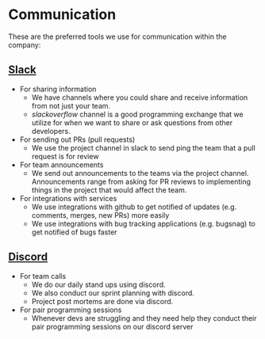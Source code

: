 # Communication

These are the preferred tools we use for communication within the company:

## [Slack]()
- For sharing information
	- We have channels where you could share and receive information from not just your team.
	- *slackoverflow* channel is a good programming exchange that we utilize for when we want to share or ask questions from other developers.
- For sending out PRs (pull requests)
	- We use the project channel in slack to send ping the team that a pull request is for review
- For team announcements
	- We send out announcements to the teams via the project channel. Announcements range from asking for PR reviews to implementing things in the project that would affect the team.
- For integrations with services
	- We use integrations with github to get notified of updates (e.g. comments, merges, new PRs) more easily
	- We use integrations with bug tracking applications (e.g. bugsnag) to get notified of bugs faster

## [Discord]()
- For team calls
	- We do our daily stand ups using discord.
	- We also conduct our sprint planning with discord.
	- Project post mortems are done via discord.
- For pair programming sessions
	- Whenever devs are struggling and they need help they conduct their pair programming sessions on our discord server

